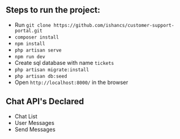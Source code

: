 ## Steps to run the project:

- Run `git clone https://github.com/ishancs/customer-support-portal.git`
- `composer install`
- `npm install`
- `php artisan serve`
- `npm run dev`
- Create sql database with name `tickets`
- `php artisan migrate:install`
- `php artisan db:seed`
- Open `http://localhost:8000/` in the browser

## Chat API's Declared

- Chat List
- User Messages
- Send Messages

